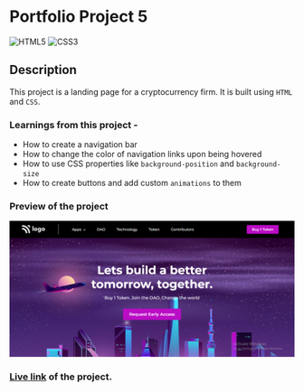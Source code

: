# Portfolio Project 5

![HTML5](https://img.shields.io/badge/-HTML5-red)
![CSS3](https://img.shields.io/badge/-CSS3-blue)

## Description

This project is a landing page for a cryptocurrency firm. It is built using `HTML` and `CSS`.

### Learnings from this project -

- How to create a navigation bar
- How to change the color of navigation links upon being hovered
- How to use CSS properties like `background-position` and `background-size`
- How to create buttons and add custom `animations` to them

### Preview of the project

![preview](./preview.png)

### [Live link](https://portfolio-project-5-inky.vercel.app/) of the project.
